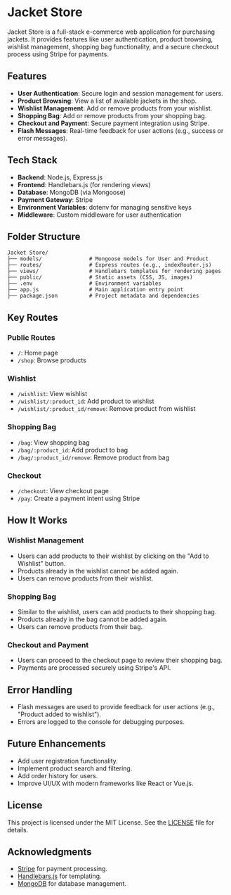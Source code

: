 # Jacket Store

Jacket Store is a full-stack e-commerce web application for purchasing jackets. It provides features like user authentication, product browsing, wishlist management, shopping bag functionality, and a secure checkout process using Stripe for payments.

## Features

- **User Authentication**: Secure login and session management for users.
- **Product Browsing**: View a list of available jackets in the shop.
- **Wishlist Management**: Add or remove products from your wishlist.
- **Shopping Bag**: Add or remove products from your shopping bag.
- **Checkout and Payment**: Secure payment integration using Stripe.
- **Flash Messages**: Real-time feedback for user actions (e.g., success or error messages).

## Tech Stack

- **Backend**: Node.js, Express.js
- **Frontend**: Handlebars.js (for rendering views)
- **Database**: MongoDB (via Mongoose)
- **Payment Gateway**: Stripe
- **Environment Variables**: dotenv for managing sensitive keys
- **Middleware**: Custom middleware for user authentication

## Folder Structure

```
Jacket Store/
├── models/               # Mongoose models for User and Product
├── routes/               # Express routes (e.g., indexRouter.js)
├── views/                # Handlebars templates for rendering pages
├── public/               # Static assets (CSS, JS, images)
├── .env                  # Environment variables
├── app.js                # Main application entry point
├── package.json          # Project metadata and dependencies
```

## Key Routes

### Public Routes
- `/`: Home page
- `/shop`: Browse products

### Wishlist
- `/wishlist`: View wishlist
- `/wishlist/:product_id`: Add product to wishlist
- `/wishlist/:product_id/remove`: Remove product from wishlist

### Shopping Bag
- `/bag`: View shopping bag
- `/bag/:product_id`: Add product to bag
- `/bag/:product_id/remove`: Remove product from bag

### Checkout
- `/checkout`: View checkout page
- `/pay`: Create a payment intent using Stripe

## How It Works

### Wishlist Management
- Users can add products to their wishlist by clicking on the "Add to Wishlist" button.
- Products already in the wishlist cannot be added again.
- Users can remove products from their wishlist.

### Shopping Bag
- Similar to the wishlist, users can add products to their shopping bag.
- Products already in the bag cannot be added again.
- Users can remove products from their bag.

### Checkout and Payment
- Users can proceed to the checkout page to review their shopping bag.
- Payments are processed securely using Stripe's API.

## Error Handling
- Flash messages are used to provide feedback for user actions (e.g., "Product added to wishlist").
- Errors are logged to the console for debugging purposes.

## Future Enhancements
- Add user registration functionality.
- Implement product search and filtering.
- Add order history for users.
- Improve UI/UX with modern frameworks like React or Vue.js.

## License
This project is licensed under the MIT License. See the [LICENSE](LICENSE) file for details.

## Acknowledgments
- [Stripe](https://stripe.com/) for payment processing.
- [Handlebars.js](https://handlebarsjs.com/) for templating.
- [MongoDB](https://www.mongodb.com/) for database management.

